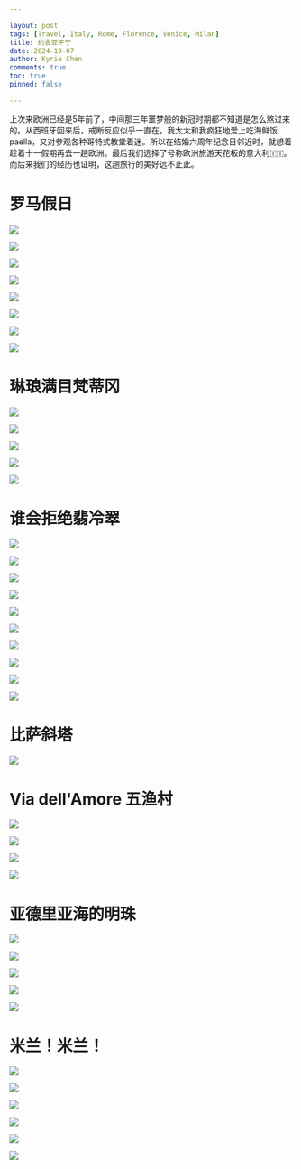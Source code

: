 ```yaml
---

layout: post
tags: [Travel, Italy, Rome, Florence, Venice, Milan]
title: 约会亚平宁
date: 2024-10-07
author: Kyrie Chen
comments: true
toc: true
pinned: false

---
```


上次来欧洲已经是5年前了，中间那三年噩梦般的新冠时期都不知道是怎么熬过来的。从西班牙回来后，戒断反应似乎一直在，我太太和我疯狂地爱上吃海鲜饭paella，又对参观各种哥特式教堂着迷。所以在结婚六周年纪念日邻近时，就想着趁着十一假期再去一趟欧洲。最后我们选择了号称欧洲旅游天花板的意大利🇮🇹。而后来我们的经历也证明，这趟旅行的美好远不止此。



# 罗马假日

![](https://raw.githubusercontent.com/kakack/kakack.github.io/master/_images/ita_241007-1.jpg)

![](https://raw.githubusercontent.com/kakack/kakack.github.io/master/_images/ita_241007-2.jpg)

![](https://raw.githubusercontent.com/kakack/kakack.github.io/master/_images/ita_241007-3.jpg)

![](https://raw.githubusercontent.com/kakack/kakack.github.io/master/_images/ita_241007-4.jpg)

![](https://raw.githubusercontent.com/kakack/kakack.github.io/master/_images/ita_241007-5.jpg)

![](https://raw.githubusercontent.com/kakack/kakack.github.io/master/_images/ita_241007-6.jpg)

![](https://raw.githubusercontent.com/kakack/kakack.github.io/master/_images/ita_241007-7.jpg)

![](https://raw.githubusercontent.com/kakack/kakack.github.io/master/_images/ita_241007-8.jpg)


# 琳琅满目梵蒂冈

![](https://raw.githubusercontent.com/kakack/kakack.github.io/master/_images/ita_241007-9.jpg)

![](https://raw.githubusercontent.com/kakack/kakack.github.io/master/_images/ita_241007-10.jpg)

![](https://raw.githubusercontent.com/kakack/kakack.github.io/master/_images/ita_241007-11.jpg)

![](https://raw.githubusercontent.com/kakack/kakack.github.io/master/_images/ita_241007-12.jpg)

![](https://raw.githubusercontent.com/kakack/kakack.github.io/master/_images/ita_241007-13.jpg)


# 谁会拒绝翡冷翠

![](https://raw.githubusercontent.com/kakack/kakack.github.io/master/_images/ita_241007-14.jpg)

![](https://raw.githubusercontent.com/kakack/kakack.github.io/master/_images/ita_241007-15.jpg)

![](https://raw.githubusercontent.com/kakack/kakack.github.io/master/_images/ita_241007-16.jpg)

![](https://raw.githubusercontent.com/kakack/kakack.github.io/master/_images/ita_241007-17.jpg)

![](https://raw.githubusercontent.com/kakack/kakack.github.io/master/_images/ita_241007-18.jpg)

![](https://raw.githubusercontent.com/kakack/kakack.github.io/master/_images/ita_241007-19.jpg)

![](https://raw.githubusercontent.com/kakack/kakack.github.io/master/_images/ita_241007-20.jpg)

![](https://raw.githubusercontent.com/kakack/kakack.github.io/master/_images/ita_241007-21.jpg)

![](https://raw.githubusercontent.com/kakack/kakack.github.io/master/_images/ita_241007-22.jpg)

![](https://raw.githubusercontent.com/kakack/kakack.github.io/master/_images/ita_241007-23.jpg)


# 比萨斜塔

![](https://raw.githubusercontent.com/kakack/kakack.github.io/master/_images/ita_241007-24.jpg)

# Via dell'Amore 五渔村
![](https://raw.githubusercontent.com/kakack/kakack.github.io/master/_images/ita_241007-25.jpg)

![](https://raw.githubusercontent.com/kakack/kakack.github.io/master/_images/ita_241007-26.jpg)

![](https://raw.githubusercontent.com/kakack/kakack.github.io/master/_images/ita_241007-27.jpg)

![](https://raw.githubusercontent.com/kakack/kakack.github.io/master/_images/ita_241007-28.jpg)

# 亚德里亚海的明珠


![](https://raw.githubusercontent.com/kakack/kakack.github.io/master/_images/ita_241007-29.jpg)

![](https://raw.githubusercontent.com/kakack/kakack.github.io/master/_images/ita_241007-30.jpg)

![](https://raw.githubusercontent.com/kakack/kakack.github.io/master/_images/ita_241007-31.jpg)

![](https://raw.githubusercontent.com/kakack/kakack.github.io/master/_images/ita_241007-32.jpg)

![](https://raw.githubusercontent.com/kakack/kakack.github.io/master/_images/ita_241007-33.jpg)


# 米兰！米兰！

![](https://raw.githubusercontent.com/kakack/kakack.github.io/master/_images/ita_241007-34.jpg)

![](https://raw.githubusercontent.com/kakack/kakack.github.io/master/_images/ita_241007-35.jpg)

![](https://raw.githubusercontent.com/kakack/kakack.github.io/master/_images/ita_241007-36.jpg)

![](https://raw.githubusercontent.com/kakack/kakack.github.io/master/_images/ita_241007-37.jpg)

![](https://raw.githubusercontent.com/kakack/kakack.github.io/master/_images/ita_241007-38.jpg)

![](https://raw.githubusercontent.com/kakack/kakack.github.io/master/_images/ita_241007-39.jpg)

